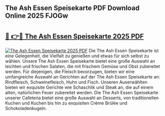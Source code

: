 ## The Ash Essen Speisekarte PDF Download Online 2025 FJOGw

# <h2><a href="http://gc99etf.nevu.top/?p=The+Ash+Essen+Speisekarte">🔗 👉🔴 The Ash Essen Speisekarte 2025 PDF</a></h2>

[![The Ash Essen Speisekarte 2025 PDF](https://i.imgur.com/dBaPXMq.png)](http://gc99etf.nevu.top/?p=The+Ash+Essen+Speisekarte)
Die The Ash Essen Speisekarte ist eine Gelegenheit, die Vielfalt zu genießen und etwas für sich selbst zu wählen. Unsere The Ash Essen Speisekarte bietet eine große Auswahl an leichten und frischen Salaten, die mit frischem Gemüse und Obst zubereitet werden. Für diejenigen, die Fleisch bevorzugen, bieten wir eine umfangreiche Auswahl an Gerichten auf der The Ash Essen Speisekarte an: Rindfleisch, Schweinefleisch, Huhn und Fisch. Unseren Auserwählten bieten wir exquisite Gerichte wie Schaschlik und Steak an, die auf einem alten, natürlichen Feuer zubereitet werden. Die The Ash Essen Speisekarte unserer Cafeteria bietet eine große Auswahl an Desserts, von traditionellen Kuchen und Kuchen bis hin zu exquisiten Crème Brûlée und Schokoladenkugeln.
